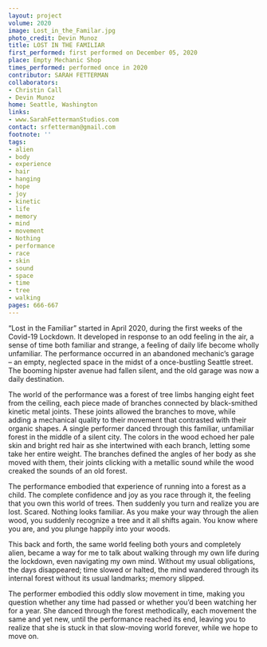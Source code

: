 ```yaml
---
layout: project
volume: 2020
image: Lost_in_the_Familar.jpg
photo_credit: Devin Munoz
title: LOST IN THE FAMILIAR
first_performed: first performed on December 05, 2020
place: Empty Mechanic Shop
times_performed: performed once in 2020
contributor: SARAH FETTERMAN
collaborators:
- Christin Call
- Devin Munoz
home: Seattle, Washington
links:
- www.SarahFettermanStudios.com
contact: srfetterman@gmail.com
footnote: ''
tags:
- alien
- body
- experience
- hair
- hanging
- hope
- joy
- kinetic
- life
- memory
- mind
- movement
- Nothing
- performance
- race
- skin
- sound
- space
- time
- tree
- walking
pages: 666-667
---
```



“Lost in the Familiar” started in April 2020, during the first weeks of the Covid-19 Lockdown. It developed in response to an odd feeling in the air, a sense of time both familiar and strange, a feeling of daily life become wholly unfamiliar. The performance occurred in an abandoned mechanic’s garage – an empty, neglected space in the midst of a once-bustling Seattle street. The booming hipster avenue had fallen silent, and the old garage was now a daily destination. 

The world of the performance was a forest of tree limbs hanging eight feet from the ceiling, each piece made of branches connected by black-smithed kinetic metal joints. These joints allowed the branches to move, while adding a mechanical quality to their movement that contrasted with their organic shapes. 
A single performer danced through this familiar, unfamiliar forest in the middle of a silent city. The colors in the wood echoed her pale skin and bright red hair as she intertwined with each branch, letting some take her entire weight. The branches defined the angles of her body as she moved with them, their joints clicking with a metallic sound while the wood creaked the sounds of an old forest. 

The performance embodied that experience of running into a forest as a child. The complete confidence and joy as you race through it, the feeling that you own this world of trees. Then suddenly you turn and realize you are lost. Scared. Nothing looks familiar. As you make your way through the alien wood, you suddenly recognize a tree and it all shifts again. You know where you are, and you plunge happily into your woods. 

This back and forth, the same world feeling both yours and completely alien, became a way for me to talk about walking through my own life during the lockdown, even navigating my own mind. Without my usual obligations, the days disappeared; time slowed or halted, the mind wandered through its internal forest without its usual landmarks; memory slipped. 

The performer embodied this oddly slow movement in time, making you question whether any time had passed or whether you’d been watching her for a year. She danced through the forest methodically, each movement the same and yet new, until the performance reached its end, leaving you to realize that she is stuck in that slow-moving world forever, while we hope to move on.
